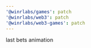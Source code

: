 ```yaml
---
'@winrlabs/games': patch
'@winrlabs/web3': patch
'@winrlabs/web3-games': patch
---
```


last bets animation
